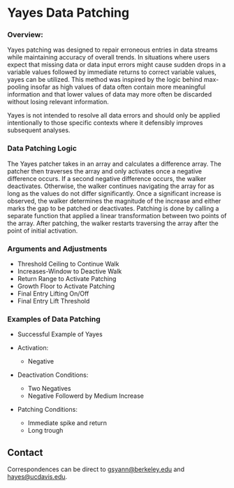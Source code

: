 # Yayes Data Patching

### Overview:
Yayes patching was designed to repair erroneous entries in data streams while maintaining accuracy of overall trends. In situations where users expect that missing data or data input errors might cause sudden drops in a variable values followed by immediate returns to correct variable values, yayes can be utilized. This method was inspired by the logic behind max-pooling insofar as high values of data often contain more meaningful information and that lower values of data may more often be discarded without losing relevant information. 

Yayes is not intended to resolve all data errors and should only be applied intentionally to those specific contexts where it defensibly improves subsequent analyses. 

### Data Patching Logic
The Yayes patcher takes in an array and calculates a difference array. The patcher then traverses the array and only activates once a negative difference occurs. If a second negative difference occurs, the walker deactivates. Otherwise, the walker continues navigating the array for as long as the values do not differ significantly. Once a significant increase is observed, the walker determines the magnitude of the increase and either marks the gap to be patched or deactivates. Patching is done by calling a separate function that applied a linear transformation between two points of the array. After patching, the walker restarts traversing the array after the point of initial activation.  

### Arguments and Adjustments
- Threshold Ceiling to Continue Walk
- Increases-Window to Deactive Walk 
- Return Range to Activate Patching
- Growth Floor to Activate Patching
- Final Entry Lifting On/Off
- Final Entry Lift Threshold

### Examples of Data Patching
- Successful Example of Yayes

- Activation:
   - Negative
   
- Deactivation Conditions:
   - Two Negatives
   - Negative Followerd by Medium Increase

- Patching Conditions: 
   - Immediate spike and return 
   - Long trough
  
## Contact

Correspondences can be direct to gsyann@berkeley.edu and hayes@ucdavis.edu. 